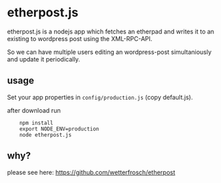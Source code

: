 etherpost.js
============

etherpost.js is a nodejs app which fetches an etherpad and writes it to an existing to wordpress post using the XML-RPC-API.

So we can have multiple users editing an wordpress-post simultaniously and update it periodically.


usage
-----

Set your app properties in ```config/production.js``` (copy default.js).

after download run
```
    npm install
    export NODE_ENV=production
    node etherpost.js
```


why?
----

please see here: https://github.com/wetterfrosch/etherpost
